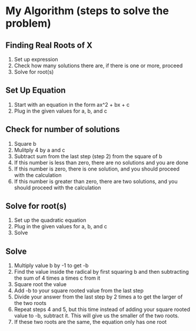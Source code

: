 # My Algorithm (steps to solve the problem)

## Finding Real Roots of X
1. Set up expression
2. Check how many solutions there are, if there is one or more, proceed
3. Solve for root(s)

## Set Up Equation
1. Start with an equation in the form ax^2 + bx + c
2. Plug in the given values for a, b, and c

## Check for number of solutions
1. Square b
2. Mulitply 4 by a and c
3. Subtract sum from the last step (step 2) from the square of b
4. If this number is less than zero, there are no solutions and you are done
5. If this number is zero, there is one solution, and you should proceed with the calculation
6. If this number is greater than zero, there are two solutions, and you should proceed with the calculation

## Solve for root(s)
1. Set up the quadratic equation
2. Plug in the given values for a, b, and c
3. Solve

## Solve
1. Multiply value b by -1 to get -b
2. Find the value inside the radical by first squaring b and then subtracting the sum of 4 times a times c from it
3. Square root the value
4. Add -b to your square rooted value from the last step
5. Divide your answer from the last step by 2 times a to get the larger of the two roots
6. Repeat steps 4 and 5, but this time instead of adding your square rooted value to -b, subtract it. This will give us the smaller of the two roots.
7. If these two roots are the same, the equation only has one root
